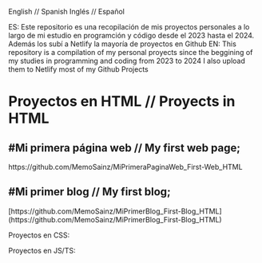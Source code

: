 English // Spanish
Inglés // Español

ES: Este repositorio es una recopilación de mis proyectos personales a lo largo de mi estudio en programción y código desde el 2023 hasta el 2024.
     Además los subí a Netlify la mayoría de proyectos en Github
EN: This repository is a compilation of my personal proyects since the beggining of my studies in programming and coding from 2023 to 2024
     I also upload them to Netlify most of my Github Projects



<h1> Proyectos en HTML   //    Proyects in HTML</h1>

<h2>#Mi primera página web    //    My first web page;</h2>
https://github.com/MemoSainz/MiPrimeraPaginaWeb_First-Web_HTML

<h2>#Mi primer blog    //    My first blog;</h2>
[https://github.com/MemoSainz/MiPrimerBlog_First-Blog_HTML](https://github.com/MemoSainz/MiPrimerBlog_First-Blog_HTML)

Proyectos en CSS:

Proyectos en JS/TS:
